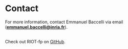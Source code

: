 # Contact

For more information, contact Emmanuel Baccelli via email (**emmanuel.baccelli@inria.fr**).</br>
</br>

Check out RIOT-fp on [GitHub](https://github.com/future-proof-iot/RIOT-fp).



